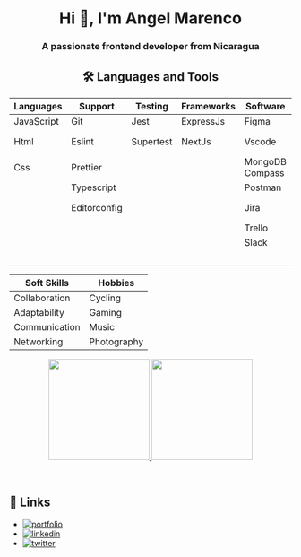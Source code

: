 <h1 align="center">Hi 👋, I'm Angel Marenco</h1>
<h3 align="center">A passionate frontend developer from Nicaragua</h3>

<h2 align="center">🛠 Languages and Tools</h2>

| Languages  | Support      | Testing   | Frameworks | Software        | Libraries    | Databases | Learning   |
| ---------- | ------------ | --------- | ---------- | --------------- | ------------ | --------- | ---------- |
| JavaScript | Git          | Jest      | ExpressJs  | Figma           | Redux        | MongoDB   | Python     |
| Html       | Eslint       | Supertest | NextJs     | Vscode          | React router |           | PostgreSQL |
| Css        | Prettier     |           |            | MongoDB Compass | Material UI  |           | Cypress    |
|            | Typescript   |           |            | Postman         | Sass         |           | Docker     |
|            | Editorconfig |           |            | Jira            | React query  |           |            |
|            |              |           |            | Trello          | GraphQl      |           |            |
|            |              |           |            | Slack           | ReactJs      |           |            |
|            |              |           |            |                 | Tailwind     |           |            |

| Soft Skills   | Hobbies     |
| ------------- | ----------- |
| Collaboration | Cycling     |
| Adaptability  | Gaming      |
| Communication | Music       |
| Networking    | Photography |

<p  align="center">
  <a href="https://github.com/jsmarenco">
  <img height="180em" src="https://github-readme-stats.vercel.app/api?username=jsmarenco&theme=highcontrast&show_icons=true" />
  <img height="180em" src="https://github-readme-stats.vercel.app/api/top-langs/?username=jsmarenco&theme=highcontrast&layout=compact" />
  </a>
</p>

<br/>

## 🔗 Links

- [![portfolio](https://img.shields.io/badge/my_portfolio-000?style=for-the-badge&logo=ko-fi&logoColor=white)](https://jsmarenco-dev.web.app/)
- [![linkedin](https://img.shields.io/badge/linkedin-0A66C2?style=for-the-badge&logo=linkedin&logoColor=white)](https://www.linkedin.com/in/jsmarenco)
- [![twitter](https://img.shields.io/badge/twitter-1DA1F2?style=for-the-badge&logo=twitter&logoColor=white)](https://twitter.com/jsmarenco)
